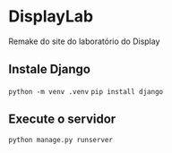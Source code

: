 # DisplayLab
Remake do site do laboratório do Display

## Instale Django
`python -m venv .venv`
`pip install django`

## Execute o servidor
`python manage.py runserver`
